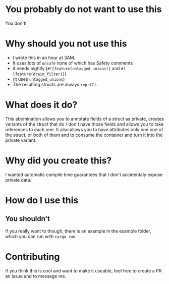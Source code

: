 # You probably do not want to use this

You don't!

# Why should you not use this

- I wrote this in an hour at 3AM.
- It uses lots of `unsafe` none of which has Safety comments
- it needs nightly (`#![feature(untagged_unions)]` and `#![feature(drain_filter)]`)
- (it uses `untagged_unions`)
- The resulting structs are always `repr(C)`.

# What does it do?

This abomination allows you to annotate fields of a struct as private,
creates variants of the struct that do / don't have those fields and allows you to take references to each one.
It also allows you to have attributes only one one of the struct, or both of them and to consume the container and turn it into the private variant.

# Why did you create this?

I wanted automatic compile time guarantees that I don't accidentaly expose private data.

# How do I use this

## You shouldn't

If you really want to though, there is an example in the example folder, which you can run with `cargo run`.

# Contributing

If you think this is cool and want to make it useable, feel free to create a PR an Issue and to message me.
